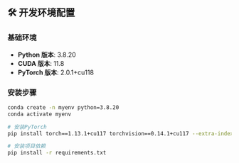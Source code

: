 ## 🛠️ 开发环境配置

### 基础环境
- **Python 版本**: 3.8.20
- **CUDA 版本**: 11.8
- **PyTorch 版本**: 2.0.1+cu118

### 安装步骤
```bash
conda create -n myenv python=3.8.20
conda activate myenv

# 安装PyTorch
pip install torch==1.13.1+cu117 torchvision==0.14.1+cu117 --extra-index-url https://download.pytorch.org/whl/cu117

# 安装项目依赖
pip install -r requirements.txt
```
